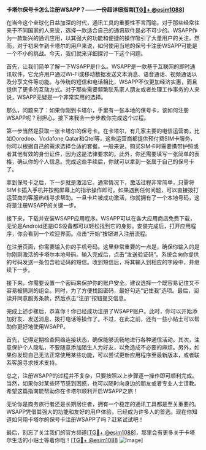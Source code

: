 **卡塔尔保号卡怎么注册WSAPP？——一份超详细指南[[TG💪+ @esim1088](https://t.me/s/esim1088)]**

在当今这个全球化日益加深的时代，通讯工具的重要性不言而喻。对于那些经常往来于不同国家的人来说，选择一款适合自己的通讯软件是必不可少的。WSAPP作为一款新兴的通讯应用，以其强大的功能和便捷的操作吸引了大量用户的关注。然而，对于初来乍到卡塔尔的用户来说，如何使用当地的保号卡注册WSAPP可能是一个不小的挑战。今天，我们就来详细探讨一下这个问题。

首先，让我们简单了解一下WSAPP是什么。WSAPP是一款基于互联网的即时通讯软件，它允许用户通过Wi-Fi或移动数据发送文本消息、语音通话、视频通话以及分享文件等功能。与传统的短信和电话相比，WSAPP不仅更加经济实惠，而且提供了更多的互动方式。对于那些需要频繁联系家人朋友或者处理工作事务的人来说，WSAPP无疑是一个非常实用的选择。

那么，问题来了：如果你刚到卡塔尔，手里有一张本地的保号卡，该如何注册WSAPP呢？别担心，接下来我会一步步教你完成这个过程。

第一步当然是获取一张卡塔尔的保号卡。在卡塔尔，有几家主要的电信运营商，比如Ooredoo、Vodafone Qatar和Qtel等。这些运营商都提供预付费SIM卡服务，你可以根据自己的需求选择合适的套餐。一般来说，购买SIM卡时需要携带护照或者其他有效的身份证件，因为这是法律要求的。此外，你还需要填写一张简单的表格，确认你的个人信息。完成这些手续后，你就可以拿到一张属于自己的保号卡了。

拿到保号卡之后，下一步就是激活它。通常情况下，激活过程非常简单，只需将SIM卡插入手机并按照屏幕上的指示操作即可。如果遇到任何问题，可以直接拨打运营商的客服热线寻求帮助。一旦卡片被成功激活，你就拥有了一个本地号码，这将是注册WSAPP的关键一步。

接下来，下载并安装WSAPP应用程序。WSAPP可以在各大应用商店免费下载，无论是Android还是iOS设备都可以轻松找到它的身影。安装完成后，打开应用程序，你会看到一个欢迎界面。点击“开始”按钮进入注册流程。

在注册页面，你需要输入你的手机号码。这里非常重要的一点是，确保你输入的是你刚刚激活的卡塔尔本地号码。输入完成后，点击“发送验证码”。系统会向你提供的号码发送一条包含验证码的短信。收到短信后，将其输入到相应的字段中，并继续下一步。

接下来，你需要设置一个密码来保护你的账户安全。建议选择一个既容易记住又不容易被猜测的组合。同时，为了方便找回密码，最好勾选“记住我”选项。最后，阅读并同意服务条款，然后点击“注册”按钮提交信息。

完成上述步骤后，恭喜你！你已经成功注册了WSAPP账户。此时，你可以开始添加好友、发送消息、拨打电话等操作了。不过，在此之前，还有一些小贴士可以帮助你更好地使用WSAPP。

首先，记得定期检查网络连接状态，确保能够流畅地进行各种通信活动。其次，注意保护个人隐私，不要随意添加陌生人为好友，以免造成不必要的麻烦。另外，如果你发现自己无法正常使用某些功能，可以尝试更新应用程序至最新版本，或者联系客服寻求技术支持。

总之，注册WSAPP的过程并不复杂，只要按照以上步骤逐一操作即可顺利完成。当然，如果你对某些环节感到困惑，也可以随时向身边的朋友或者专业人士请教。希望这篇指南能帮助你在卡塔尔顺利开启WSAPP之旅！

无论你是商务旅行者还是长期居住者，拥有一个稳定的通讯工具都是至关重要的。WSAPP凭借其强大的功能和友好的用户体验，已经成为许多人的首选。现在你知道如何用卡塔尔的保号卡注册WSAPP了吗？赶紧试试吧！

最后，别忘了关注我们的官方频道[[TG💪+ @esim1088](https://t.me/s/esim1088)]，那里会有更多关于卡塔尔生活的小贴士等着你哦！[[TG💪+ @esim1088](https://t.me/s/esim1088) ![Image](https://i.postimg.cc/4NQfJmqS/Snipaste-2025-05-13-00-14-12.png)]